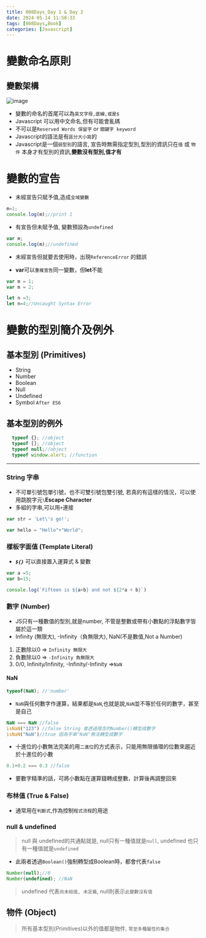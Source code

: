 ```yaml
---
title: 008Days_Day 1 & Day 2
date: 2024-05-14 11:58:33
tags: [008Days,Book]
categories: [Javascript]
---
```


# 變數命名原則
## 變數架構
![image](https://i.imgur.com/ia79Zze.png)

* 變數的命名的首尾可以為`英文字母,底線,或是$`
* Javascript 可以用中文命名,但有可能會亂碼
* 不可以是`Reserved Words 保留字` or `關鍵字 keyword`
* Javascript的語法是有`區分大小寫`的
* Javascript是一個`弱型別`的語言, 宣告時無需指定型別,型別的資訊只在`值` 或 `物件` 本身才有型別的資訊,**變數沒有型別,值才有**

# 變數的宣告
* 未經宣告只賦予值,造成`全域變數`
```js
m=1;
console.log(m);//print 1
```
* 有宣告但未賦予值, 變數預設為`undefined`
```js
var m;
console.log(m);//undefined
```
* 未經宣告但就要去使用時，出現`ReferenceError` 的錯誤

* **var**可以`重複宣告`同一變數，但**let**不能
```js
var m = 1;
var m = 2;

let n =3;
let n=4;//Uncaught Syntax Error
```
# 變數的型別簡介及例外
## 基本型別 (Primitives)

* String
* Number
* Boolean
* Null
* Undefined
* Symbol `After ES6`

## 基本型別的例外
```js
  typeof {}; //object
  typeof []; //object
  typeof null;//object
  typeof window.alert; //function
```
*************************
### String 字串
* 不可單引號包單引號，也不可雙引號包雙引號, 若真的有這樣的情況，可以使用跳脫字元`\`**Escape Character**
* 多組的字串,可以用`+`連接

```js
var str = 'Let\'s go!';

var hello = "Hello"+"World";
```
### 樣板字面值 (Template Literal)
* ***`${}`*** 可以直接置入運算式 & 變數

```js
var a =5;
var b=15;

console.log(`Fifteen is ${a+b} and not ${2*a + b}`)
```
### 數字 (Number)
* JS只有一種數值的型別,就是number, 不管是整數或帶有小數點的浮點數字皆屬於這一類
* Infinity (無限大), -Infinity（負無限大), NaN(不是數值,Not a Number)
1. 正數除以0 => `Infinity 無限大`
2. 負數除以0 => `-Infinity 負無限大`
3. 0/0, Infinity/Infinity, -Infinity/-Infinity =>`NaN`

#### NaN 
```js
typeof(NaN); //'number'
```
* `NaN`與任何數字作運算，結果都是`NaN`,也就是說,`NaN`並不等於任何的數字，甚至是自己
```js
NaN === NaN //false
isNaN("123") //false String 會透過隱含的Number()轉型成數字
isNaN("NaN")//true 因為字串"NaN"無法轉型成數字
```
* 十進位的小數無法完美的用`二進位`的方式表示，只能用無限循環的位數來趨近於十進位的小數
```js
0.1+0.2 === 0.3 //false
```
* 要數字精準的話，可將小數點在運算錢轉成整數，計算後再調整回來

### 布林值 (True & False)
* 通常用在`判斷式`,作為控制`程式流程`的用途

### null & undefined
> null 與 undefined的共通點就是, null只有一種值就是`null`, undefined 也只有一種值就是`undefined`
* 此兩者透過`Boolean()`強制轉型成Boolean時，都會代表`false`
```js
Number(null);//0
Number(undefined); //NaN
```
>undefined 代表`尚未給值, 未定義`, null則表示`此變數沒有值`

## 物件 (Object)
>所有基本型別(Primitives)以外的值都是物件, `零至多種屬性的集合`

